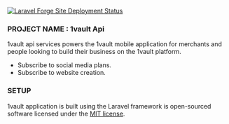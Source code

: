 
[![Laravel Forge Site Deployment Status](https://img.shields.io/endpoint?url=https%3A%2F%2Fforge.laravel.com%2Fsite-badges%2F906e2f47-2e66-4efc-8703-92d5d2cb2f2b%3Fdate%3D1%26commit%3D1&style=plastic)](https://forge.laravel.com/servers/734511/sites/2161875)

### PROJECT NAME :  1vault Api

1vault api services powers the 1vault mobile application for merchants and people looking to build their business on the 1vault platform.

- Subscribe to social media plans.
- Subscribe to website creation.

### SETUP

1vault application is built using the Laravel framework is open-sourced software licensed under the [MIT license](https://opensource.org/licenses/MIT).

